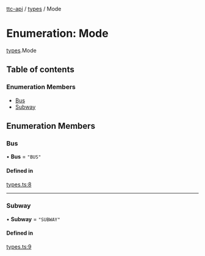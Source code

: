 [ttc-api](../README.md) / [types](../modules/types.md) / Mode

# Enumeration: Mode

[types](../modules/types.md).Mode

## Table of contents

### Enumeration Members

- [Bus](types.Mode.md#bus)
- [Subway](types.Mode.md#subway)

## Enumeration Members

### Bus

• **Bus** = ``"BUS"``

#### Defined in

[types.ts:8](https://github.com/sunneydev/ttc-api/blob/9d52e68/src/types.ts#L8)

___

### Subway

• **Subway** = ``"SUBWAY"``

#### Defined in

[types.ts:9](https://github.com/sunneydev/ttc-api/blob/9d52e68/src/types.ts#L9)
